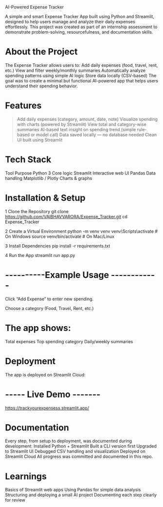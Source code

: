 AI-Powered Expense Tracker

A simple and smart Expense Tracker App built using Python and Streamlit, designed to help users manage and analyze their daily expenses effortlessly.
This project was created as part of an internship assessment to demonstrate problem-solving, resourcefulness, and documentation skills.

# About the Project

The Expense Tracker allows users to:
Add daily expenses (food, travel, rent, etc.)
View and filter weekly/monthly summaries
Automatically analyze spending patterns using simple AI logic
Store data locally (CSV-based)
The goal was to create a minimal but functional AI-powered app that helps users understand their spending behavior.

# Features

> Add daily expenses (category, amount, date, note)
> Visualize spending with charts (powered by Streamlit)
> View total and category-wise summaries
> AI-based text insight on spending trend (simple rule-based or model call)
> Data saved locally — no database needed
>  Clean UI built using Streamlit

# Tech Stack
Tool	Purpose
Python 3	Core logic
Streamlit	Interactive web UI
Pandas	Data handling
Matplotlib / Plotly	Charts & graphs
# Installation & Setup
1️ Clone the Repository
git clone https://github.com/VAIBHAVVARORA/Expense_Tracker.git
cd Expense_Tracker

2️ Create a Virtual Environment
python -m venv venv
venv\Scripts\activate   # On Windows
source venv/bin/activate  # On Mac/Linux

3️ Install Dependencies
pip install -r requirements.txt

4️ Run the App
streamlit run app.py

#   ----------Example Usage ------------

Click “Add Expense” to enter new spending.

Choose a category (Food, Travel, Rent, etc.)

# The app shows:

Total expenses
Top spending category
Daily/weekly summaries

# Deployment

The app is deployed on Streamlit Cloud:
# ----- Live Demo -------
https://trackyourexpensess.streamlit.app/

# Documentation

Every step, from setup to deployment, was documented during development:
Installed Python + Streamlit
Built a CLI version first
Upgraded to Streamlit UI
Debugged CSV handling and visualization
Deployed on Streamlit Cloud
All progress was committed and documented in this repo.

# Learnings

Basics of Streamlit web apps
Using Pandas for simple data analysis
Structuring and deploying a small AI project
Documenting each step clearly for review